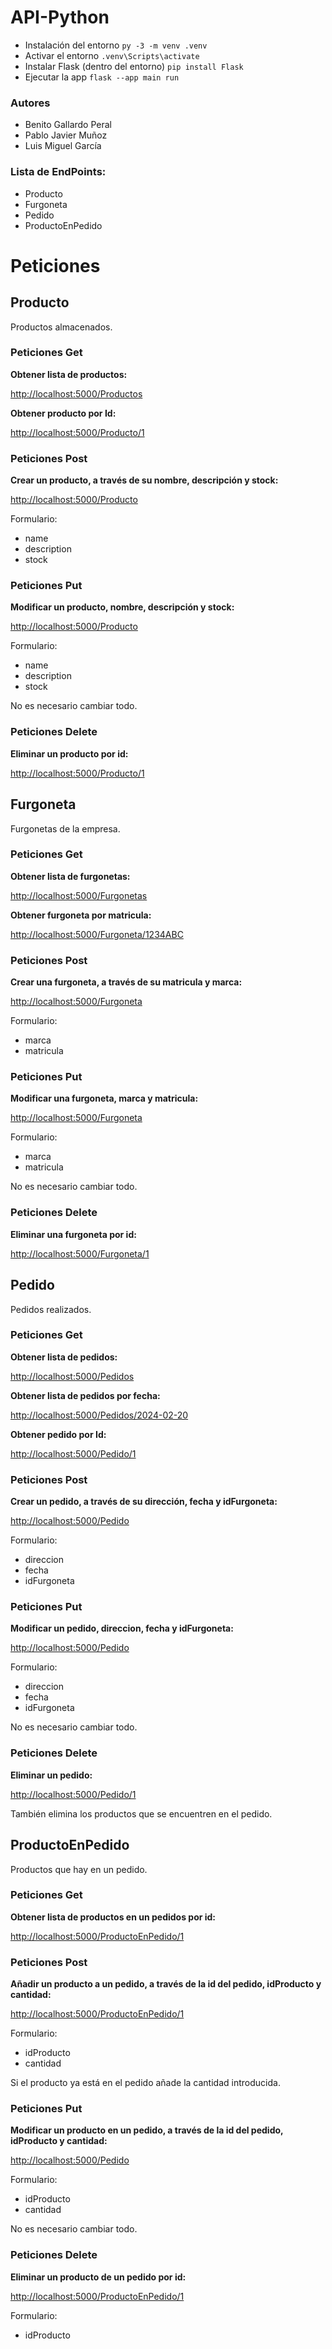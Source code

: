 # API-Python

- Instalación del entorno
`py -3 -m venv .venv`
- Activar el entorno
`.venv\Scripts\activate`
- Instalar Flask (dentro del entorno)
`pip install Flask`
- Ejecutar la app
`flask --app main run`

### Autores

- Benito Gallardo Peral
- Pablo Javier Muñoz
- Luis Miguel García

### Lista de EndPoints:

- Producto
- Furgoneta
- Pedido
- ProductoEnPedido

# Peticiones

## Producto

Productos almacenados.

### Peticiones Get

**Obtener lista de productos:**

[http://localhost:5000/Productos](http://localhost:5000/Productos)

**Obtener producto por Id:**

[http://localhost:5000/Producto/1](http://127.0.0.1:5000/Producto/1)

### Peticiones Post

**Crear un producto, a través de su nombre, descripción y stock:**

[http://localhost:5000/Producto](http://127.0.0.1:5000/Producto)

Formulario:

- name
- description
- stock

### Peticiones Put

**Modificar un producto, nombre, descripción y stock:**

[http://localhost:5000/Producto](http://127.0.0.1:5000/Producto)

Formulario:

- name
- description
- stock

No es necesario cambiar todo.

### Peticiones Delete

**Eliminar un producto por id:**

[http://localhost:5000/Producto/1](http://localhost:5000/Productos)

## Furgoneta

Furgonetas de la empresa.

### Peticiones Get

**Obtener lista de furgonetas:**

[http://localhost:5000/Furgonetas](http://localhost:5000/Furgonetas)

**Obtener furgoneta por matricula:**

[http://localhost:5000/Furgoneta/1234ABC](http://127.0.0.1:5000/Furgoneta/1234ABC)

### Peticiones Post

**Crear una furgoneta, a través de su matricula y marca:**

[http://localhost:5000/Furgoneta](http://127.0.0.1:5000/Furgoneta)

Formulario:

- marca
- matricula

### Peticiones Put

**Modificar una furgoneta, marca y matricula:**

[http://localhost:5000/Furgoneta](http://127.0.0.1:5000/Furgoneta)

Formulario:

- marca
- matricula

No es necesario cambiar todo.

### Peticiones Delete

**Eliminar una furgoneta por id:**

[http://localhost:5000/Furgoneta/1](http://localhost:5000/Furgoneta/1)

## Pedido

Pedidos realizados.

### Peticiones Get

**Obtener lista de pedidos:**

[http://localhost:5000/Pedidos](http://localhost:5000/Pedidos)

**Obtener lista de pedidos por fecha:**

[http://localhost:5000/Pedidos/2024-02-20](http://localhost:5000/Pedidos/2024-02-20)

**Obtener pedido por Id:**

[http://localhost:5000/Pedido/1](http://127.0.0.1:5000/Pedido/1)

### Peticiones Post

**Crear un pedido, a través de su dirección, fecha y idFurgoneta:**

[http://localhost:5000/Pedido](http://127.0.0.1:5000/Pedido)

Formulario:

- direccion
- fecha
- idFurgoneta

### Peticiones Put

**Modificar un pedido, direccion, fecha y idFurgoneta:**

[http://localhost:5000/Pedido](http://127.0.0.1:5000/Pedido)

Formulario:

- direccion
- fecha
- idFurgoneta

No es necesario cambiar todo.

### Peticiones Delete

**Eliminar un pedido:**

[http://localhost:5000/Pedido/1](http://localhost:5000/Pedido/1)

También elimina los productos que se encuentren en el pedido.

## ProductoEnPedido

Productos que hay en un pedido.

### Peticiones Get

**Obtener lista de productos en un pedidos por id:**

[http://localhost:5000/ProductoEnPedido/1](http://localhost:5000/ProductoEnPedido/1)

### Peticiones Post

**Añadir un producto a un pedido, a través de la id del pedido, idProducto y cantidad:**

[http://localhost:5000/ProductoEnPedido/1](http://localhost:5000/ProductoEnPedido/1)

Formulario:

- idProducto
- cantidad

Si el producto ya está en el pedido añade la cantidad introducida.

### Peticiones Put

**Modificar un producto en un pedido, a través de la id del pedido, idProducto y cantidad:**

[http://localhost:5000/Pedido](http://127.0.0.1:5000/Pedido)

Formulario:

- idProducto
- cantidad

No es necesario cambiar todo.

### Peticiones Delete

**Eliminar un producto de un pedido por id:**

[http://localhost:5000/ProductoEnPedido/1](http://localhost:5000/ProductoEnPedido/1)

Formulario:

- idProducto
